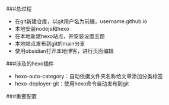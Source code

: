 ###总过程
- 在git新建仓库，以git用户名为前缀，username.github.io
- 本地安装nodejs和hexo
- 在本地新建hexo站点，并安装设置主题
- 本地站点发布到git的main分支
- 使用obsidian打开本地博客，进行页面编辑

###涉及的hexo插件
- hexo-auto-category：自动依据文件夹名称给文章添加分类标签
- hexo-deployer-git：使用hexo命令自动发布到git

###重要配置